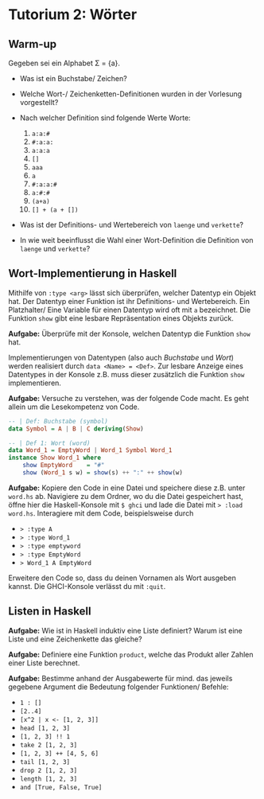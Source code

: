 # Tutorium 2: Wörter

## Warm-up

Gegeben sei ein Alphabet Σ = {a}.

* Was ist ein Buchstabe/ Zeichen?
* Welche Wort-/ Zeichenketten-Definitionen wurden in der Vorlesung vorgestellt?
* Nach welcher Definition sind folgende Werte Worte:
    1. `a:a:#`
    2. `#:a:a:`
    3. `a:a:a`
    3. `[]`
    4. `aaa`
    4. `a`
    5. `#:a:a:#`
    6. `a:#:#`
    7. `(a+a)`
    8. `[] + (a + [])`
    
* Was ist der Definitions- und Wertebereich von `laenge` und `verkette`?
* In wie weit beeinflusst die Wahl einer Wort-Definition die Definition von `laenge` und `verkette`?

## Wort-Implementierung in Haskell

Mithilfe von `:type <arg>` lässt sich überprüfen, welcher Datentyp ein Objekt hat.
Der Datentyp einer Funktion ist ihr Definitions- und Wertebereich.
Ein Platzhalter/ Eine Variable für einen Datentyp wird oft mit `a` bezeichnet.
Die Funktion `show` gibt eine lesbare Repräsentation eines Objekts zurück.

__Aufgabe:__ Überprüfe mit der Konsole, welchen Datentyp die Funktion `show` hat.

Implementierungen von Datentypen (also auch _Buchstabe_ und _Wort_) werden 
realisiert durch `data <Name> = <Def>`. Zur lesbare Anzeige eines Datentypes in der Konsole z.B.
muss dieser zusätzlich die Funktion `show` implementieren.

__Aufgabe:__ Versuche zu verstehen, was der folgende Code macht. Es geht allein um
die Lesekompetenz von Code.

```haskell
-- | Def: Buchstabe (symbol)
data Symbol = A | B | C deriving(Show)

-- | Def 1: Wort (word)
data Word_1 = EmptyWord | Word_1 Symbol Word_1
instance Show Word_1 where
    show EmptyWord    = "#"
    show (Word_1 s w) = show(s) ++ ":" ++ show(w)
```    

__Aufgabe:__ Kopiere den Code in eine Datei und speichere diese z.B. unter `word.hs` ab. Navigiere zu dem Ordner, wo du
die Datei gespeichert hast, öffne hier die Haskell-Konsole mit `$ ghci` und lade die Datei mit `> :load word.hs`. 
Interagiere mit dem Code, beispielsweise durch
   * `> :type A`
   * `> :type Word_1`
   * `> :type emptyword`
   * `> :type EmptyWord`
   * `> Word_1 A EmptyWord`
   
Erweitere den Code so, dass du deinen Vornamen als Wort ausgeben kannst. Die GHCI-Konsole verlässt du mit `:quit`.

## Listen in Haskell

__Aufgabe:__ Wie ist in Haskell induktiv eine Liste definiert? Warum ist eine Liste und eine Zeichenkette das gleiche?

__Aufgabe:__ Definiere eine Funktion `product`, welche das Produkt aller Zahlen einer Liste berechnet.

__Aufgabe:__ Bestimme anhand der Ausgabewerte für mind. das jeweils gegebene Argument die Bedeutung folgender Funktionen/ Befehle:
   * `1 : []`
   * `[2..4]`
   * `[x^2 | x <- [1, 2, 3]]`
   * `head [1, 2, 3]`
   * `[1, 2, 3] !! 1`
   * `take 2 [1, 2, 3]`
   * `[1, 2, 3] ++ [4, 5, 6]`
   * `tail [1, 2, 3]`
   * `drop 2 [1, 2, 3]`
   * `length [1, 2, 3]`
   * `and [True, False, True]`

